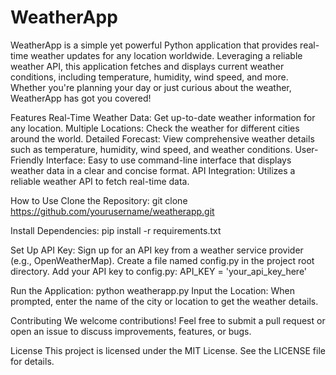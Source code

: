 # WeatherApp
WeatherApp is a simple yet powerful Python application that provides real-time weather updates for any location worldwide. Leveraging a reliable weather API, this application fetches and displays current weather conditions, including temperature, humidity, wind speed, and more. Whether you're planning your day or just curious about the weather, WeatherApp has got you covered!

Features
Real-Time Weather Data: Get up-to-date weather information for any location.
Multiple Locations: Check the weather for different cities around the world.
Detailed Forecast: View comprehensive weather details such as temperature, humidity, wind speed, and weather conditions.
User-Friendly Interface: Easy to use command-line interface that displays weather data in a clear and concise format.
API Integration: Utilizes a reliable weather API to fetch real-time data.

How to Use
Clone the Repository:
git clone https://github.com/yourusername/weatherapp.git

Install Dependencies:
pip install -r requirements.txt

Set Up API Key:
Sign up for an API key from a weather service provider (e.g., OpenWeatherMap).
Create a file named config.py in the project root directory.
Add your API key to config.py:
API_KEY = 'your_api_key_here'

Run the Application:
python weatherapp.py
Input the Location: When prompted, enter the name of the city or location to get the weather details.

Contributing
We welcome contributions! Feel free to submit a pull request or open an issue to discuss improvements, features, or bugs.

License
This project is licensed under the MIT License. See the LICENSE file for details.
